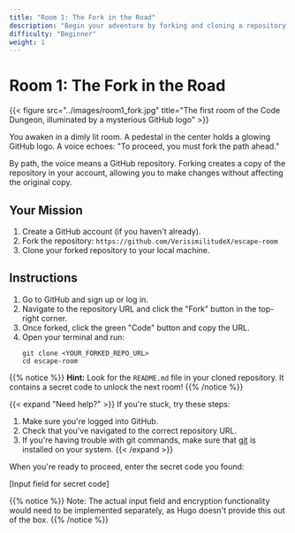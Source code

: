 ```yaml
---
title: "Room 1: The Fork in the Road"
description: "Begin your adventure by forking and cloning a repository."
difficulty: "Beginner"
weight: 1
---
```


# Room 1: The Fork in the Road

{{< figure src="../images/room1_fork.jpg" title="The first room of the Code Dungeon, illuminated by a mysterious GitHub logo" >}}

You awaken in a dimly lit room. A pedestal in the center holds a glowing GitHub logo. A voice echoes: "To proceed, you must fork the path ahead."

By path, the voice means a GitHub repository. Forking creates a copy of the repository in your account, allowing you to make changes without affecting the original copy.

## Your Mission

1. Create a GitHub account (if you haven't already).
2. Fork the repository: `https://github.com/VerisimilitudeX/escape-room`
3. Clone your forked repository to your local machine.

## Instructions

1. Go to GitHub and sign up or log in.
2. Navigate to the repository URL and click the "Fork" button in the top-right corner.
3. Once forked, click the green "Code" button and copy the URL.
4. Open your terminal and run:
   ```
   git clone <YOUR_FORKED_REPO_URL>
   cd escape-room
   ```

{{% notice %}}
**Hint:** Look for the `README.md` file in your cloned repository. It contains a secret code to unlock the next room!
{{% /notice %}}

{{< expand "Need help?" >}}
If you're stuck, try these steps:
1. Make sure you're logged into GitHub.
2. Check that you've navigated to the correct repository URL.
3. If you're having trouble with git commands, make sure that [git](https://git-scm.com/downloads) is installed on your system.
{{< /expand >}}

When you're ready to proceed, enter the secret code you found:

[Input field for secret code]

{{% notice %}}
Note: The actual input field and encryption functionality would need to be implemented separately, as Hugo doesn't provide this out of the box.
{{% /notice %}}